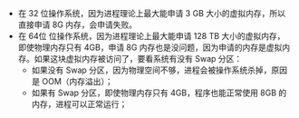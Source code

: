 * 在 32 位操作系统，因为进程理论上最大能申请 3 GB 大小的虚拟内存，所以直接申请 8G 内存，会申请失败。
* 在 64位 位操作系统，因为进程理论上最大能申请 128 TB 大小的虚拟内存，即使物理内存只有 4GB，申请 8G
  内存也是没问题，因为申请的内存是虚拟内存。如果这块虚拟内存被访问了，要看系统有没有 Swap 分区：
    * 如果没有 Swap 分区，因为物理空间不够，进程会被操作系统杀掉，原因是 OOM（内存溢出）；
    * 如果有 Swap 分区，即使物理内存只有 4GB，程序也能正常使用 8GB 的内存，进程可以正常运行；

